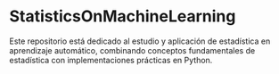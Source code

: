 # StatisticsOnMachineLearning
Este repositorio está dedicado al estudio y aplicación de estadística en aprendizaje automático, combinando conceptos fundamentales de estadística con implementaciones prácticas en Python.
